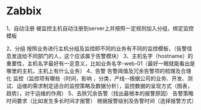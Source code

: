 # Zabbix

 1、自动注册
被监控主机自动注册到server上并按照一定规则加入分组，绑定监控模板

2、分组
    按照业务进行主机分组及监控即不同的业务有不同的监控模板，（告警信息发送给不同部门的人，这个应该属于告警模块）
3、主机名字（hostname）的重要性，主机名字最好有一定意义，比如业务名字-web-01（最好一眼就能看出是哪里的主机，主机上有什么业务）
4、告警
    告警阈值及冗余告警项的梳理及合理化
 监控（监控项有哪些（时间，影响 ，分类，产线--根据公司的业务、开发、测试、运维的需求制定适合的监控策略及数据分析），监控数据的呈现方式（图表，趋势），对于运维的作用）
5、去除冗余告警（找出最根本的报警原因）
告警策略
时间要求（比如发生多长时间才报警）
根据报警级别及告警时间（选择报警方式）